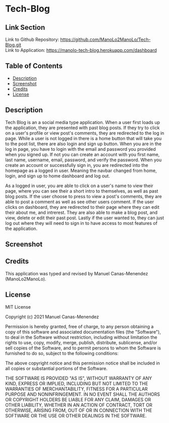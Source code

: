 # Tech-Blog

## Link Section
Link to Github Repository: https://github.com/ManoLo2ManoLo/Tech-Blog.git <br />
Link to Application: https://manolo-tech-blog.herokuapp.com/dashboard

## Table of Contents
* [Description](#description)
* [Screenshot](#screenshot)
* [Credits](#credits)
* [License](#license)

## Description
Tech Blog is an a social media type application. When a user first loads up the application, they are presented with past blog posts. If they try to click on a user's profile or view post's comments, they are redirected to the log in page. While a user is not logged in there is a home button that will take you to the post list, there are also login and sign up button. When you are in the log in page, you have to login with the email and password you provided when you signed up. If not you can create an account with you first name, last name, username, email, password, and verify the password. When you create an account or successfully sign in, you are redirected into the homepage as a logged in user. Meaning the navbar changed from home, login, and sign up to home dashboard and log out.

As a logged in user, you are able to click on a user's name to view their page, where you can see their a short intro to themselves, as well as past blog posts. If the user choose to press to view a post's comments, they are able to post a comment as well as see other users comment. If the user clicks on dashboard, they are redirected to their page where they can edit their about me, and intrerest. They are also able to make a blog post, and view, delete or edit their past post. Lastly if the user wanted to, they can just log out where they will need to sign in to have access to most features of the application.

## Screenshot


## Credits
This application was typed and revised by Manuel Canas-Menendez (ManoLo2ManoLo).

## License
MIT License

Copyright (c) 2021 Manuel Canas-Menendez

Permission is hereby granted, free of charge, to any person obtaining a copy
of this software and associated documentation files (the "Software"), to deal
in the Software without restriction, including without limitation the rights
to use, copy, modify, merge, publish, distribute, sublicense, and/or sell
copies of the Software, and to permit persons to whom the Software is
furnished to do so, subject to the following conditions:

The above copyright notice and this permission notice shall be included in all
copies or substantial portions of the Software.

THE SOFTWARE IS PROVIDED "AS IS", WITHOUT WARRANTY OF ANY KIND, EXPRESS OR
IMPLIED, INCLUDING BUT NOT LIMITED TO THE WARRANTIES OF MERCHANTABILITY,
FITNESS FOR A PARTICULAR PURPOSE AND NONINFRINGEMENT. IN NO EVENT SHALL THE
AUTHORS OR COPYRIGHT HOLDERS BE LIABLE FOR ANY CLAIM, DAMAGES OR OTHER
LIABILITY, WHETHER IN AN ACTION OF CONTRACT, TORT OR OTHERWISE, ARISING FROM,
OUT OF OR IN CONNECTION WITH THE SOFTWARE OR THE USE OR OTHER DEALINGS IN THE
SOFTWARE.
